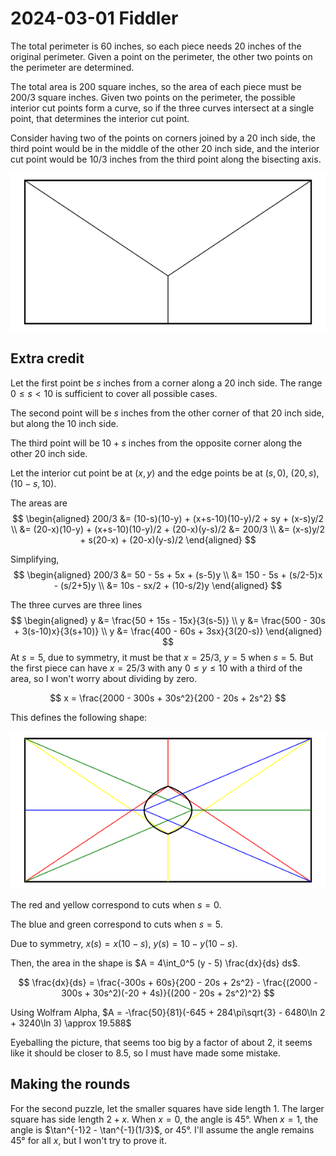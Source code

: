 2024-03-01 Fiddler
==================
The total perimeter is 60 inches, so each piece needs 20 inches of the
original perimeter.  Given a point on the perimeter, the other two
points on the perimeter are determined.

The total area is 200 square inches, so the area of each piece must be
200/3 square inches.  Given two points on the perimeter, the possible
interior cut points form a curve, so if the three curves intersect at a
single point, that determines the interior cut point.

Consider having two of the points on corners joined by a 20 inch side,
the third point would be in the middle of the other 20 inch side, and the
interior cut point would be 10/3 inches from the third point along the
bisecting axis.

![Figure](20240301-a.svg)

Extra credit
------------
Let the first point be $s$ inches from a corner along a 20 inch side.
The range $0 \le s < 10$ is sufficient to cover all possible cases.

The second point will be $s$ inches from the other corner of that
20 inch side, but along the 10 inch side.

The third point will be $10+s$ inches from the opposite corner along
the other 20 inch side.

Let the interior cut point be at $(x,y)$ and the edge points be at
$(s,0)$, $(20,s)$, $(10-s,10)$.

The areas are
$$
\begin{aligned}
  200/3 &= (10-s)(10-y) + (x+s-10)(10-y)/2 + sy + (x-s)y/2 \\
        &= (20-x)(10-y) + (x+s-10)(10-y)/2 + (20-x)(y-s)/2 &= 200/3 \\
        &= (x-s)y/2 + s(20-x) + (20-x)(y-s)/2
\end{aligned}
$$

Simplifying,
$$
\begin{aligned}
  200/3 &= 50 - 5s + 5x + (s-5)y \\
        &= 150 - 5s + (s/2-5)x - (s/2+5)y \\
        &= 10s - sx/2 + (10-s/2)y
\end{aligned}
$$

The three curves are three lines
$$
\begin{aligned}
  y &= \frac{50 + 15s - 15x}{3(s-5)} \\
  y &= \frac{500 - 30s + 3(s-10)x}{3(s+10)} \\
  y &= \frac{400 - 60s + 3sx}{3(20-s)}
\end{aligned}
$$
At $s = 5$, due to symmetry, it must be that $x = 25/3$, $y = 5$ when $s = 5$.
But the first piece can have $x = 25/3$ with any $0 \le y \le 10$ with
a third of the area, so I won't worry about dividing by zero.

$$ x = \frac{2000 - 300s + 30s^2}{200 - 20s + 2s^2} $$

This defines the following shape:

![Figure](20240301-b.svg)

The red and yellow correspond to cuts when $s = 0$.

The blue and green correspond to cuts when $s = 5$.

Due to symmetry, $x(s) = x(10-s)$, $y(s) = 10 - y(10-s)$.

Then, the area in the shape is $A = 4\int_0^5 (y - 5) \frac{dx}{ds} ds$.

$$ \frac{dx}{ds} = \frac{-300s + 60s}{200 - 20s + 2s^2} - \frac{(2000 - 300s + 30s^2)(-20 + 4s)}{(200 - 20s + 2s^2)^2} $$

Using Wolfram Alpha,
$A = -\frac{50}{81}(-645 + 284\pi\sqrt{3} - 6480\ln 2 + 3240\ln 3) \approx 19.588$

Eyeballing the picture, that seems too big by a factor of about 2, it seems
like it should be closer to 8.5, so I must have made some mistake.

Making the rounds
-----------------
For the second puzzle, let the smaller squares have side length 1.  The larger
square has side length $2+x$.  When $x = 0$, the angle is 45°.  When $x = 1$,
the angle is $\tan^{-1}2 - \tan^{-1}(1/3}$, or 45°.  I'll assume the angle
remains 45° for all $x$, but I won't try to prove it.

